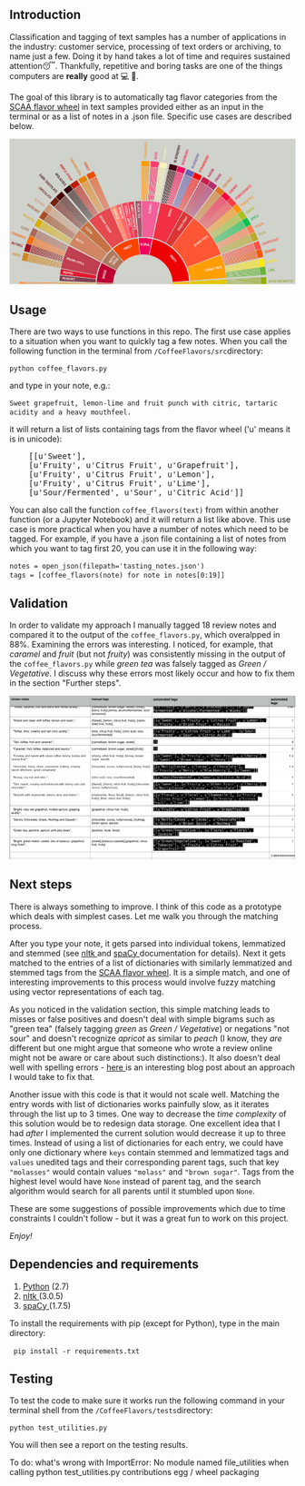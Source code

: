 ## Introduction

Classification and tagging of text samples has a number of applications in the industry: customer service, processing of text orders or archiving, to name just a few. Doing it by hand takes a lot of time and requires sustained attention😴. Thankfully, repetitive and boring tasks are one of the things computers are **really** good at 💻 💯. 

The goal of this library is to automatically tag flavor categories from the [SCAA flavor wheel](http://www.scaa.org/chronicle/wp-content/uploads/2016/01/SCAA_FlavorWheel.01.18.15.jpg) in text samples provided either as an input in the terminal or as a list of notes in a .json file. Specific use cases are described below.

![flavor_wheel](images/flavor_wheel.png)

## Usage

There are two ways to use functions in this repo. The first use case applies to a situation when you want to quickly tag a few notes. When you call the following function in the terminal from <code>/CoffeeFlavors/src</code>directory:

    python coffee_flavors.py   

and type in your note, e.g.:

    Sweet grapefruit, lemon-lime and fruit punch with citric, tartaric acidity and a heavy mouthfeel.

it will return a list of lists containing tags from the flavor wheel ('u' means it is in unicode):

<pre>
    [[u'Sweet'],
    [u'Fruity', u'Citrus Fruit', u'Grapefruit'],
    [u'Fruity', u'Citrus Fruit', u'Lemon'],
    [u'Fruity', u'Citrus Fruit', u'Lime'],
    [u'Sour/Fermented', u'Sour', u'Citric Acid']]
</pre>

You can also call the function <code>coffee_flavors(text)</code> from within another function (or a Jupyter Notebook) and it will return a list like above. This use case is more practical when you have a number of notes which need to be tagged. For example, if you have a .json file containing a list of notes from which you want to tag first 20, you can use it in the following way:

    notes = open_json(filepath='tasting_notes.json')
    tags = [coffee_flavors(note) for note in notes[0:19]]

## Validation

In order to validate my approach I manually tagged 18 review notes and compared it to the output of the <code>coffee_flavors.py</code>, which overalpped in 88%. Examining the errors was interesting. I noticed, for example, that *caramel* and *fruit* (but not *fruity*) was consistently missing in the output of the <code>coffee_flavors.py</code> while *green tea* was falsely tagged as *Green / Vegetative*. I discuss why these errors most likely occur and how to fix them in the section "Further steps".

![validation](images/validation.png)

## Next steps
There is always something to improve. I think of this code as a prototype which deals with simplest cases. Let me walk you through the matching process.

After you type your note, it gets parsed into individual tokens, lemmatized and stemmed (see <a href="http://www.nltk.org"> nltk </a> and <a href="https://spacy.io"> spaCy </a>  documentation for details). Next it gets matched to the entries of a list of dictionaries with similarly lemmatized and stemmed tags from the [SCAA flavor wheel](http://www.scaa.org/chronicle/wp-content/uploads/2016/01/SCAA_FlavorWheel.01.18.15.jpg). It is a simple match, and one of interesting improvements to this process would involve fuzzy matching using vector representations of each tag. 

As you noticed in the validation section, this simple matching leads to misses or false positives and doesn't deal with simple bigrams such as "green tea" (falsely tagging *green* as *Green / Vegetative*) or negations "not sour" and doesn't recognize *apricot* as similar to *peach* (I know, they *are* different but one might argue that someone who wrote a review online might not be aware or care about such distinctions:). It also doesn't deal well with spelling errors - <a href="https://github.com/mattalcock/blog/blob/master/2012/12/5/python-spell-checker.rst"> here </a> is an interesting blog post about an approach I would take to fix that. 

Another issue with this code is that it would not scale well. Matching the entry words with list of dictionaries works painfully slow, as it iterates through the list up to 3 times. One way to decrease the *time complexity* of this solution would be to redesign data storage. One excellent idea that I had *after* I implemented the current solution would decrease it up to three times. Instead of using a list of dictionaries for each entry, we could have only one dictionary where <code>keys</code> contain stemmed and lemmatized tags and <code>values</code> unedited tags and their corresponding parent tags, such that key <code>"molasses"</code> would contain values <code>"molass"</code> and <code>"brown sugar"</code>. Tags from the highest level would have <code>None</code> instead of parent tag, and the search algorithm would search for all parents until it stumbled upon <code>None</code>.

These are some suggestions of possible improvements which due to time constraints I couldn't follow - but it was a great fun to work on this project. 

*Enjoy!*

## Dependencies and requirements

1. <a href="https://www.python.org/"> Python</a> (2.7)
2. <a href="http://www.nltk.org"> nltk </a> (3.0.5)
3. <a href="https://spacy.io"> spaCy </a> (1.7.5)


To install the requirements with pip (except for Python), type in the main directory:

<code> pip install -r requirements.txt </code>

## Testing

To test the code to make sure it works run the following command in your terminal shell from the <code>/CoffeeFlavors/tests</code>directory:

    python test_utilities.py    

You will then see a report on the testing results.

To do:
what's wrong with ImportError: No module named file_utilities when calling python test_utilities.py 
contributions
egg / wheel packaging 
